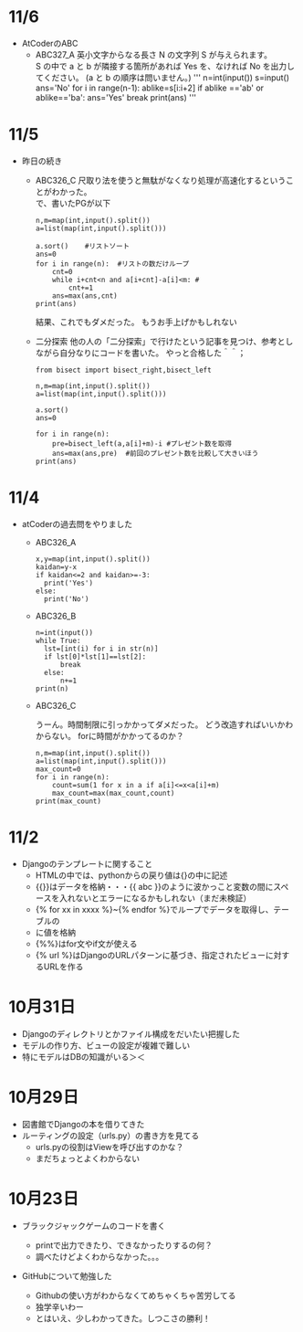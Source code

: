 # 11/6
- AtCoderのABC
    - ABC327_A
      英小文字からなる長さ 
      N の文字列 
      S が与えられます。  
      S の中で a と b が隣接する箇所があれば Yes を、なければ No を出力してください。
      (a と b の順序は問いません。)
      '''
      n=int(input())
        s=input()
        ans='No'
        for i in range(n-1):
            ablike=s[i:i+2]
            if ablike =='ab' or ablike=='ba':
                ans='Yes'
                break
        print(ans)
      '''
# 11/5
- 昨日の続き
  - ABC326_C
    尺取り法を使うと無駄がなくなり処理が高速化するということがわかった。  
    で、書いたPGが以下
    ```
    n,m=map(int,input().split())
    a=list(map(int,input().split()))
    
    a.sort()    #リストソート
    ans=0
    for i in range(n):  #リストの数だけループ
        cnt=0
        while i+cnt<n and a[i+cnt]-a[i]<m: #
            cnt+=1
        ans=max(ans,cnt)
    print(ans)
    ```
    結果、これでもダメだった。
    もうお手上げかもしれない
 
  - 二分探索
    他の人の「二分探索」で行けたという記事を見つけ、参考としながら自分なりにコードを書いた。
    やっと合格した＾＾；
    ```
    from bisect import bisect_right,bisect_left

    n,m=map(int,input().split())
    a=list(map(int,input().split()))
    
    a.sort()
    ans=0
    
    for i in range(n):
        pre=bisect_left(a,a[i]+m)-i #プレゼント数を取得
        ans=max(ans,pre)  #前回のプレゼント数を比較して大きいほう
    print(ans)
    ```
    
# 11/4
- atCoderの過去問をやりました
    - ABC326_A
        ```
        x,y=map(int,input().split())
        kaidan=y-x
        if kaidan<=2 and kaidan>=-3:
          print('Yes')
        else:
          print('No')
        ```
  
    - ABC326_B
      ```
      n=int(input())
      while True:
        lst=[int(i) for i in str(n)]
        if lst[0]*lst[1]==lst[2]:
            break
        else:
            n+=1
      print(n)
      ```
      
    - ABC326_C
      
      うーん。時間制限に引っかかってダメだった。
      どう改造すればいいかわからない。
      forに時間がかかってるのか？
        ```
        n,m=map(int,input().split())
        a=list(map(int,input().split()))
        max_count=0
        for i in range(n):
            count=sum(1 for x in a if a[i]<=x<a[i]+m)
            max_count=max(max_count,count)
        print(max_count)
        ```

# 11/2
- Djangoのテンプレートに関すること
    - HTMLの中では、pythonからの戻り値は{}の中に記述
    - {{}}はデータを格納・・・{{ abc }}のように波かっこと変数の間にスペースを入れないとエラーになるかもしれない（まだ未検証）
    - {% for xx in xxxx %}~{% endfor %}でループでデータを取得し、テーブルの<li>に値を格納
    - {%%}はfor文やif文が使える
    - {% url %}はDjangoのURLパターンに基づき、指定されたビューに対するURLを作る

# 10月31日
- Djangoのディレクトリとかファイル構成をだいたい把握した
- モデルの作り方、ビューの設定が複雑で難しい
- 特にモデルはDBの知識がいる＞＜

# 10月29日
- 図書館でDjangoの本を借りてきた
- ルーティングの設定（urls.py）の書き方を見てる
    - urls.pyの役割はViewを呼び出すのかな？
    - まだちょっとよくわからない

# 10月23日
- ブラックジャックゲームのコードを書く
  - printで出力できたり、できなかったりするの何？
  - 調べたけどよくわからなかった。。。
  
- GitHubについて勉強した
    - Githubの使い方がわからなくてめちゃくちゃ苦労してる
    - 独学辛いわー
    - とはいえ、少しわかってきた。しつこさの勝利！
